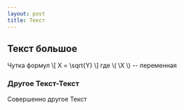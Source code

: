 ```yaml
---
layout: post
title: Текст
---
```

## Текст большое 

Чутка формул
\\[
    X = \sqrt{Y}
\\]
где \\( \X \\) -- переменная

### Другое Текст-Текст
Совершенно другое Текст